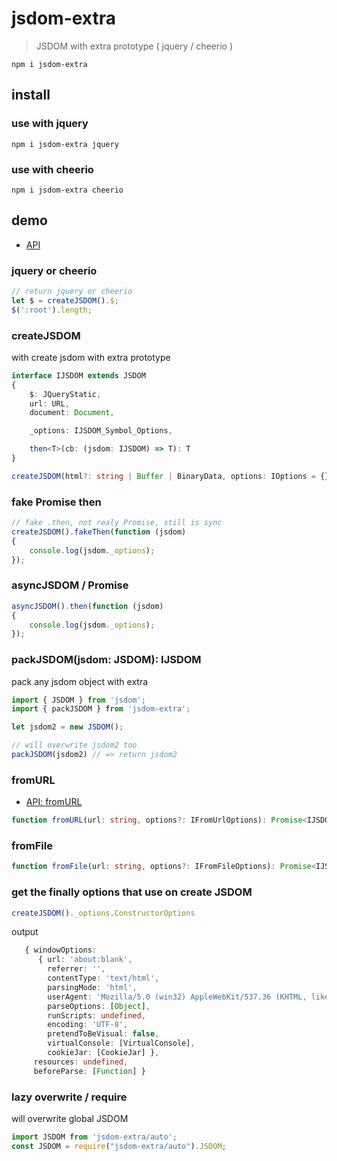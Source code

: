 # jsdom-extra

> JSDOM with extra prototype ( jquery / cheerio )

`npm i jsdom-extra`

## install

### use with jquery

`npm i jsdom-extra jquery`

### use with cheerio

`npm i jsdom-extra cheerio`

## demo

* [API](lib/pack.d.ts)

### jquery or cheerio

```ts
// return jquery or cheerio
let $ = createJSDOM().$;
$(':root').length;
```

### createJSDOM

with create jsdom with extra prototype

```ts
interface IJSDOM extends JSDOM
{
	$: JQueryStatic,
	url: URL,
	document: Document,

	_options: IJSDOM_Symbol_Options,

	then<T>(cb: (jsdom: IJSDOM) => T): T
}

createJSDOM(html?: string | Buffer | BinaryData, options: IOptions = {})
```

### fake Promise then

```ts
// fake .then, not realy Promise, still is sync
createJSDOM().fakeThen(function (jsdom)
{
	console.log(jsdom._options);
});
```

### asyncJSDOM / Promise

```ts
asyncJSDOM().then(function (jsdom)
{
	console.log(jsdom._options);
});
```

### packJSDOM(jsdom: JSDOM): IJSDOM

pack any jsdom object with extra

```ts
import { JSDOM } from 'jsdom';
import { packJSDOM } from 'jsdom-extra';

let jsdom2 = new JSDOM();

// will overwrite jsdom2 too
packJSDOM(jsdom2) // => return jsdom2
```

### fromURL

* [API: fromURL](lib/from-url.d.ts)

```ts
function fromURL(url: string, options?: IFromUrlOptions): Promise<IJSDOM>
```

### fromFile

```ts
function fromFile(url: string, options?: IFromFileOptions): Promise<IJSDOM>
```

### get the finally options that use on create JSDOM

```ts
createJSDOM()._options.ConstructorOptions
```

output

```ts
   { windowOptions: 
      { url: 'about:blank',
        referrer: '',
        contentType: 'text/html',
        parsingMode: 'html',
        userAgent: 'Mozilla/5.0 (win32) AppleWebKit/537.36 (KHTML, like Gecko) jsdom/11.6.2',
        parseOptions: [Object],
        runScripts: undefined,
        encoding: 'UTF-8',
        pretendToBeVisual: false,
        virtualConsole: [VirtualConsole],
        cookieJar: [CookieJar] },
     resources: undefined,
     beforeParse: [Function] }
```

### lazy overwrite / require

will overwrite global JSDOM

```ts
import JSDOM from 'jsdom-extra/auto';
const JSDOM = require("jsdom-extra/auto").JSDOM;
```
